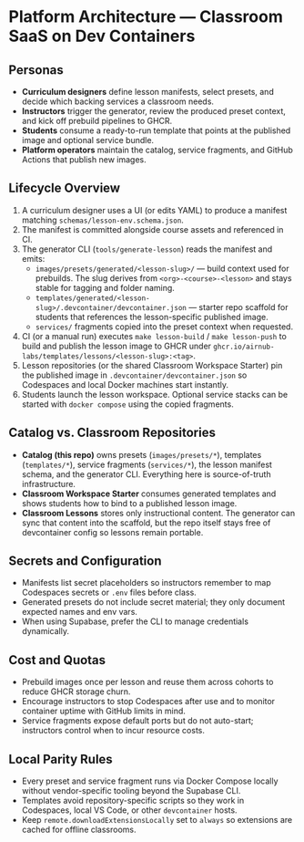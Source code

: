 # Platform Architecture — Classroom SaaS on Dev Containers

## Personas

- **Curriculum designers** define lesson manifests, select presets, and decide which backing services a classroom needs.
- **Instructors** trigger the generator, review the produced preset context, and kick off prebuild pipelines to GHCR.
- **Students** consume a ready-to-run template that points at the published image and optional service bundle.
- **Platform operators** maintain the catalog, service fragments, and GitHub Actions that publish new images.

## Lifecycle Overview

1. A curriculum designer uses a UI (or edits YAML) to produce a manifest matching `schemas/lesson-env.schema.json`.
2. The manifest is committed alongside course assets and referenced in CI.
3. The generator CLI (`tools/generate-lesson`) reads the manifest and emits:
   - `images/presets/generated/<lesson-slug>/` — build context used for prebuilds. The slug derives from `<org>-<course>-<lesson>` and stays stable for tagging and folder naming.
   - `templates/generated/<lesson-slug>/.devcontainer/devcontainer.json` — starter repo scaffold for students that references the lesson-specific published image.
   - `services/` fragments copied into the preset context when requested.
4. CI (or a manual run) executes `make lesson-build` / `make lesson-push` to build and publish the lesson image to GHCR under `ghcr.io/airnub-labs/templates/lessons/<lesson-slug>:<tag>`.
5. Lesson repositories (or the shared Classroom Workspace Starter) pin the published image in `.devcontainer/devcontainer.json` so Codespaces and local Docker machines start instantly.
6. Students launch the lesson workspace. Optional service stacks can be started with `docker compose` using the copied fragments.

## Catalog vs. Classroom Repositories

- **Catalog (this repo)** owns presets (`images/presets/*`), templates (`templates/*`), service fragments (`services/*`), the lesson manifest schema, and the generator CLI. Everything here is source-of-truth infrastructure.
- **Classroom Workspace Starter** consumes generated templates and shows students how to bind to a published lesson image.
- **Classroom Lessons** stores only instructional content. The generator can sync that content into the scaffold, but the repo itself stays free of devcontainer config so lessons remain portable.

## Secrets and Configuration

- Manifests list secret placeholders so instructors remember to map Codespaces secrets or `.env` files before class.
- Generated presets do not include secret material; they only document expected names and env vars.
- When using Supabase, prefer the CLI to manage credentials dynamically.

## Cost and Quotas

- Prebuild images once per lesson and reuse them across cohorts to reduce GHCR storage churn.
- Encourage instructors to stop Codespaces after use and to monitor container uptime with GitHub limits in mind.
- Service fragments expose default ports but do not auto-start; instructors control when to incur resource costs.

## Local Parity Rules

- Every preset and service fragment runs via Docker Compose locally without vendor-specific tooling beyond the Supabase CLI.
- Templates avoid repository-specific scripts so they work in Codespaces, local VS Code, or other `devcontainer` hosts.
- Keep `remote.downloadExtensionsLocally` set to `always` so extensions are cached for offline classrooms.

